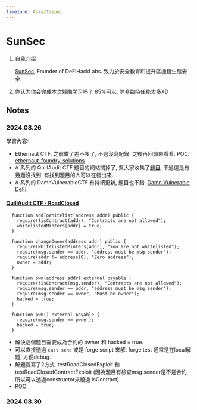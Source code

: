 ```yaml
---
timezone: Asia/Taipei
---
```



# SunSec

1. 自我介绍
   
   [SunSec](https://x.com/1nf0s3cpt), Founder of DeFiHackLabs. 致力於安全教育和提升區塊鏈生態安全.
3. 你认为你会完成本次残酷学习吗？
   85%可以. 除非臨時任務太多XD

## Notes

<!-- Content_START -->

### 2024.08.26

學習內容: 
- Ethernaut CTF, 之前做了差不多了, 不過沒寫紀錄. 之後再回頭來看看. POC: [ethernaut-foundry-solutions](https://github.com/SunWeb3Sec/ethernaut-foundry-solutions)
- A 系列的 QuillAudit CTF 題目的網站關掉了, 幫大家收集了[題目](./Writeup/SunSec/src/QuillCTF/), 不過還是有幾題沒找到. 有找到題目的人可以在發出來.
- A 系列的 DamnVulnerableCTF 有持續更新, 題目也不錯. [Damn Vulnerable DeFi](https://github.com/theredguild/damn-vulnerable-defi/tree/v4.0.0).
  
#### [QuillAudit CTF - RoadClosed](./Writeup/SunSec/src/QuillCTF/RoadClosed.sol)
```
  function addToWhitelist(address addr) public {
    require(!isContract(addr), "Contracts are not allowed");
    whitelistedMinters[addr] = true;
  }

  function changeOwner(address addr) public {
    require(whitelistedMinters[addr], "You are not whitelisted");
    require(msg.sender == addr, "address must be msg.sender");
    require(addr != address(0), "Zero address");
    owner = addr;
  }

  function pwn(address addr) external payable {
    require(!isContract(msg.sender), "Contracts are not allowed");
    require(msg.sender == addr, "address must be msg.sender");
    require(msg.sender == owner, "Must be owner");
    hacked = true;
  }

  function pwn() external payable {
    require(msg.sender == pwner);
    hacked = true;
  }
```
- 解決這個題目需要成為合約的 owner 和 hacked = true.
- 可以直接透過 ``cast send`` 或是 forge script 來解. forge test 通常是在local解題, 方便debug.
- 解題我寫了2方式. testRoadClosedExploit 和 testRoadClosedContractExploit (因為題目有檢查msg.sender是不是合約, 所以可以透過constructor來繞過 isContract)
- [POC](./Writeup/SunSec/test/QuillCTF/RoadClosed.t.sol) 

### 2024.08.30

<!-- Content_END -->
